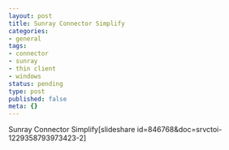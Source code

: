 ```yaml
---
layout: post
title: Sunray Connector Simplify
categories:
- general
tags:
- connector
- sunray
- thin client
- windows
status: pending
type: post
published: false
meta: {}
---
```

Sunray Connector Simplify[slideshare id=846768&doc=srvctoi-1229358793973423-2]

